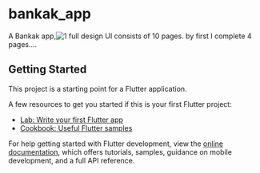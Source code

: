 # bankak_app

A Bankak app,![1](https://user-images.githubusercontent.com/93387228/182032276-9ac0b492-cdc7-40d2-aa87-4317a3e00817.png)
 full design UI consists of 10 pages.
by first I complete 4 pages....

## Getting Started

This project is a starting point for a Flutter application.

A few resources to get you started if this is your first Flutter project:

- [Lab: Write your first Flutter app](https://docs.flutter.dev/get-started/codelab)
- [Cookbook: Useful Flutter samples](https://docs.flutter.dev/cookbook)

For help getting started with Flutter development, view the
[online documentation](https://docs.flutter.dev/), which offers tutorials,
samples, guidance on mobile development, and a full API reference.

